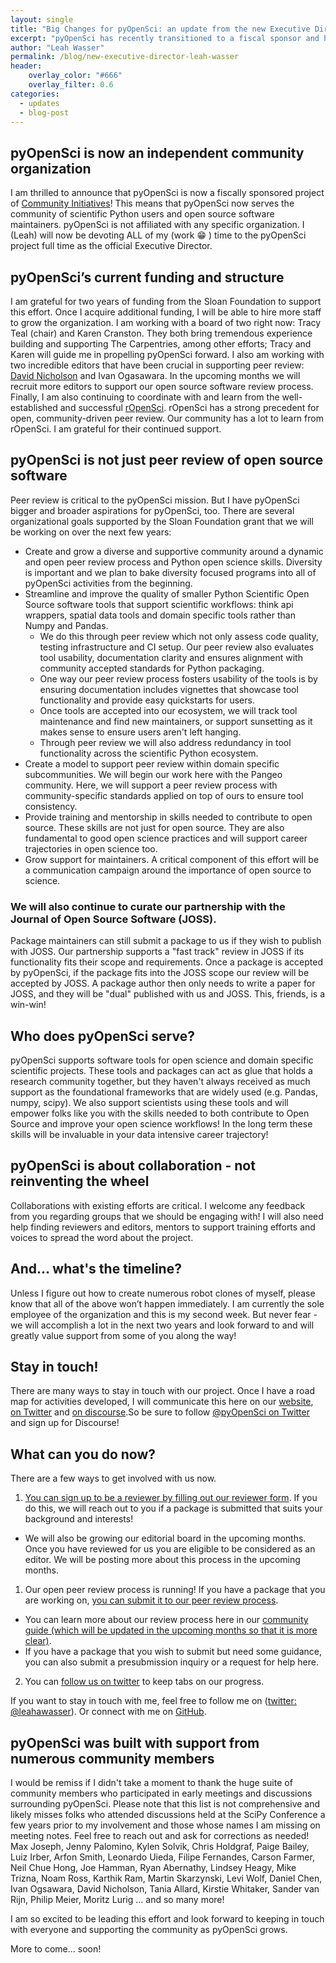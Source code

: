 ```yaml
---
layout: single
title: "Big Changes for pyOpenSci: an update from the new Executive Director, Leah Wasser, what's next?"
excerpt: "pyOpenSci has recently transitioned to a fiscal sponsor and has a new executive director - Leah Wasser. Learn more about our goals over the next few years and how to get involved with the community."
author: "Leah Wasser"
permalink: /blog/new-executive-director-leah-wasser
header:
    overlay_color: "#666"
    overlay_filter: 0.6
categories:
  - updates
  - blog-post
---
```



## pyOpenSci is now an independent community organization

I am thrilled to announce that pyOpenSci is now a fiscally sponsored project of 
[Community Initiatives](https://communityin.org/our-projects/support-a-project/)! This means that pyOpenSci now serves the community of 
scientific Python users and open source software maintainers. pyOpenSci is not 
affiliated with any specific organization. I (Leah) will now be devoting ALL of my 
(work :grin: ) time to the pyOpenSci project full time as the official Executive Director. 

## pyOpenSci’s current funding and structure

I am grateful for two years of funding from the Sloan Foundation to 
support this effort. Once I acquire additional funding, I 
will be able to hire more staff to grow the organization. I am working with a 
board of two right now: Tracy Teal (chair) and Karen Cranston. They both bring 
tremendous experience building and supporting The Carpentries, among other 
efforts; Tracy and Karen will guide me in propelling pyOpenSci forward. I also am 
working with two incredible editors that have been crucial in supporting peer 
review: [David Nicholson](https://nicholdav.info/) and Ivan Ogasawara. In the upcoming months we will 
recruit more editors to support our open source software review process. 
Finally, I am also continuing to coordinate with and learn from the 
well-established and successful [rOpenSci](https://www.ropensci.org). 
rOpenSci has a strong precedent for open, community-driven peer review. Our 
community has a lot to learn from rOpenSci. I am grateful for their
continued support. 

## pyOpenSci is not just peer review of open source software 
Peer review is critical to the pyOpenSci mission. But I have pyOpenSci  bigger 
and broader aspirations for pyOpenSci, too. There are several organizational 
goals supported by the Sloan Foundation grant that we will be working on over 
the next few years:
* Create and grow a diverse and supportive community around a dynamic and 
open peer review process and Python open science skills. Diversity is important and we plan to bake diversity focused programs into all of pyOpenSci activities from the beginning.
* Streamline and improve the quality of smaller Python Scientific Open Source software tools that support scientific workflows: think api wrappers, spatial data tools and domain specific tools rather than Numpy and Pandas.  
  * We do this through peer review which not only assess code quality, testing infrastructure and CI setup. Our peer review also evaluates tool usability, documentation clarity and ensures alignment with community accepted standards for Python packaging.
  * One way our peer review process fosters usability of the tools is by ensuring documentation includes vignettes that showcase tool functionality and provide easy quickstarts for users. 
  * Once tools are accepted into our ecosystem, we will track tool maintenance and find new maintainers, or support sunsetting as it makes sense to ensure users aren't left hanging.
  * Through peer review we will also address redundancy in tool functionality across the scientific Python ecosystem.
* Create a model to support peer review within domain specific subcommunities. We will begin our work here with the Pangeo community. Here, we will support a peer review process with community-specific standards applied on top of ours to ensure tool consistency.   
* Provide training and mentorship in skills needed to contribute to open source. These skills are not just for open source. They are also fundamental to good open science practices and will support career trajectories in open science too. 
* Grow support for maintainers. A critical component of this effort will be a communication campaign around the importance of open source to science. 

### We will also continue to curate our partnership with the Journal of Open Source Software (JOSS). 
Package maintainers can still submit a package to us if they wish to publish with 
JOSS. Our partnership supports a "fast track" review in JOSS if its functionality 
fits their scope and requirements. Once a package is accepted by pyOpenSci, if 
the package fits into the JOSS scope our review will be accepted by JOSS. A package 
author then only needs to write a paper for JOSS, and they will be "dual"
published with us and JOSS. This, friends, is a win-win!

## Who does pyOpenSci serve?
pyOpenSci supports software tools for open science and domain specific 
scientific projects. These tools and packages can act as glue that holds a 
research community together, but they haven't always received as much support 
as the foundational frameworks that are widely used (e.g. Pandas, numpy, scipy).
We also support scientists using these tools and will empower folks like you 
with the skills needed to both contribute to Open Source and improve your open 
science workflows! In the long term these skills will be invaluable in your 
data intensive career trajectory!

## pyOpenSci is about collaboration - not reinventing the wheel
Collaborations with existing efforts are critical. I welcome any feedback from 
you regarding groups that we should be engaging with! I will also need help 
finding reviewers and editors, mentors to support training efforts and voices to 
spread the word about the project.

## And… what's the timeline?
Unless I figure out how to create numerous robot clones of myself, please know 
that all of the above won’t happen immediately. I am currently the sole 
employee of the organization and this is my second week. But never fear - we 
will accomplish a lot in the next two years and look forward to and will greatly
value support from some of you along the way!

## Stay in touch!
There are many ways to stay in touch with our project. Once I have a road map 
for activities developed, I will communicate this here on our 
[website](https://www.pyopensci.org/), [on Twitter](https://www.twitter.com/pyopensci) 
and [on discourse](https://pyopensci.discourse.group/).So be sure to 
follow [@pyOpenSci on Twitter](https://www.twitter.com/pyopensci) and sign 
up for Discourse! 

## What can you do now?
There are a few ways to get involved with us now.

1. [You can sign up to be a reviewer by filling out our reviewer form](https://forms.gle/B6zAukLCvJot5nws6). If you do this, we will reach out to you if a package is submitted that suits your background and interests!
  * We will also be growing our editorial board in the upcoming months. Once you have reviewed for us you are eligible to be considered as an editor. We will be posting more about this process in the upcoming months.
1. Our open peer review process is running! If you have a package that you are working on, [you can submit it to our peer review process](https://github.com/pyOpenSci/software-review/issues). 
  * You can learn more about our review process here in our [community guide (which will be updated in the upcoming months so that it is more clear)](https://www.pyopensci.org/contributing-guide/open-source-software-peer-review/aims-and-scope.html).
  * If you have a package that you wish to submit but need some guidance, you can also submit a presubmission inquiry or a request for help here.
2. You can [follow us on twitter](https://www.twitter.com/pyopensci) to keep tabs on our progress. 

If you want to stay in touch with me, feel free to follow me on
([twitter: @leahawasser](https://www.twitter.com/leahawasser)). Or connect with 
me on [GitHub](https://www.github.com/lwasser). 

## pyOpenSci was built with support from numerous community members
I would be remiss if I didn't take a moment to thank the huge suite of community
members who participated in early meetings and discussions surrounding pyOpenSci.
Please note that this list is not comprehensive and likely misses folks who 
attended discussions held at the SciPy Conference a few years prior to my involvement and those
whose names I am missing on meeting notes. Feel free to reach out and ask for 
corrections as needed!  Max Joseph, Jenny Palomino, Kylen Solvik, Chris Holdgraf, 
Paige Bailey, Luiz Irber,
Arfon Smith, Leonardo Uieda, Filipe Fernandes, Carson Farmer, Neil Chue Hong,
Joe Hamman, Ryan Abernathy, Lindsey Heagy, Mike Trizna, Noam Ross, Karthik Ram,
Martin Skarzynski, Levi Wolf, Daniel Chen, Ivan Ogsawara, David Nicholson, Tania Allard, 
Kirstie Whitaker, Sander van Rijn, Philip Meier, Moritz Lurig ... and so many 
more!

I am so excited to be leading this effort and look forward to keeping in touch 
with everyone and supporting the community as pyOpenSci grows. 

More to come... soon!

